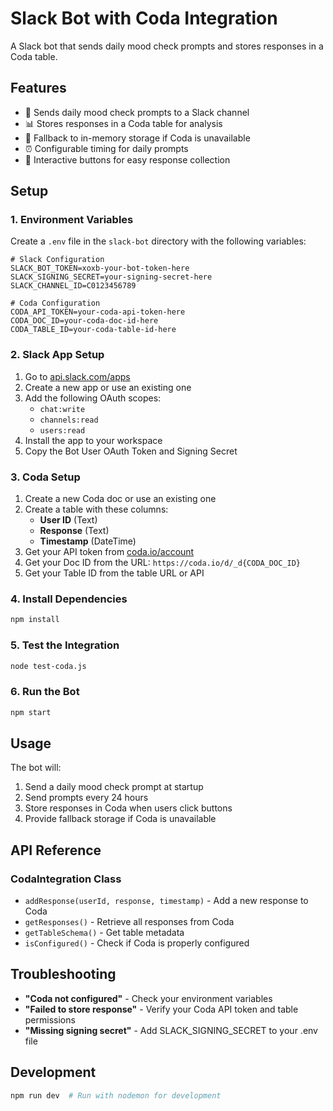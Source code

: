 # Slack Bot with Coda Integration

A Slack bot that sends daily mood check prompts and stores responses in a Coda table.

## Features

- 🤖 Sends daily mood check prompts to a Slack channel
- 📊 Stores responses in a Coda table for analysis
- 🔄 Fallback to in-memory storage if Coda is unavailable
- ⏰ Configurable timing for daily prompts
- 🎯 Interactive buttons for easy response collection

## Setup

### 1. Environment Variables

Create a `.env` file in the `slack-bot` directory with the following variables:

```env
# Slack Configuration
SLACK_BOT_TOKEN=xoxb-your-bot-token-here
SLACK_SIGNING_SECRET=your-signing-secret-here
SLACK_CHANNEL_ID=C0123456789

# Coda Configuration
CODA_API_TOKEN=your-coda-api-token-here
CODA_DOC_ID=your-coda-doc-id-here
CODA_TABLE_ID=your-coda-table-id-here
```

### 2. Slack App Setup

1. Go to [api.slack.com/apps](https://api.slack.com/apps)
2. Create a new app or use an existing one
3. Add the following OAuth scopes:
   - `chat:write`
   - `channels:read`
   - `users:read`
4. Install the app to your workspace
5. Copy the Bot User OAuth Token and Signing Secret

### 3. Coda Setup

1. Create a new Coda doc or use an existing one
2. Create a table with these columns:
   - **User ID** (Text)
   - **Response** (Text) 
   - **Timestamp** (DateTime)
3. Get your API token from [coda.io/account](https://coda.io/account)
4. Get your Doc ID from the URL: `https://coda.io/d/_d{CODA_DOC_ID}`
5. Get your Table ID from the table URL or API

### 4. Install Dependencies

```bash
npm install
```

### 5. Test the Integration

```bash
node test-coda.js
```

### 6. Run the Bot

```bash
npm start
```

## Usage

The bot will:
1. Send a daily mood check prompt at startup
2. Send prompts every 24 hours
3. Store responses in Coda when users click buttons
4. Provide fallback storage if Coda is unavailable

## API Reference

### CodaIntegration Class

- `addResponse(userId, response, timestamp)` - Add a new response to Coda
- `getResponses()` - Retrieve all responses from Coda
- `getTableSchema()` - Get table metadata
- `isConfigured()` - Check if Coda is properly configured

## Troubleshooting

- **"Coda not configured"** - Check your environment variables
- **"Failed to store response"** - Verify your Coda API token and table permissions
- **"Missing signing secret"** - Add SLACK_SIGNING_SECRET to your .env file

## Development

```bash
npm run dev  # Run with nodemon for development
``` 